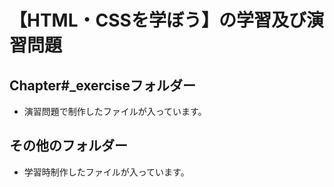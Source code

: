 # 【HTML・CSSを学ぼう】の学習及び演習問題

## Chapter#_exerciseフォルダー
* 演習問題で制作したファイルが入っています。

## その他のフォルダー
* 学習時制作したファイルが入っています。